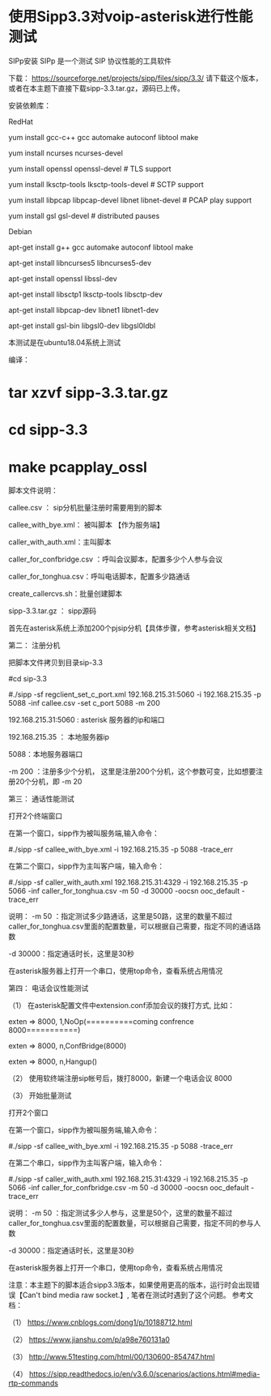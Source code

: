 # 使用Sipp3.3对voip-asterisk进行性能测试
SIPp安装
SIPp 是一个测试 SIP 协议性能的工具软件

下载：
https://sourceforge.net/projects/sipp/files/sipp/3.3/
请下载这个版本，或者在本主题下直接下载sipp-3.3.tar.gz，源码已上传。

安装依赖库：

RedHat

yum install gcc-c++ gcc automake autoconf libtool make

yum install ncurses ncurses-devel

yum install openssl openssl-devel # TLS support

yum install lksctp-tools lksctp-tools-devel # SCTP support

yum install libpcap libpcap-devel libnet libnet-devel # PCAP play support

yum install gsl gsl-devel # distributed pauses


Debian

apt-get install g++ gcc automake autoconf libtool make

apt-get install libncurses5 libncurses5-dev

apt-get install openssl libssl-dev

apt-get install libsctp1 lksctp-tools libsctp-dev

apt-get install libpcap-dev libnet1 libnet1-dev

apt-get install gsl-bin libgsl0-dev libgsl0ldbl

本测试是在ubuntu18.04系统上测试

编译：
# tar xzvf sipp-3.3.tar.gz 

# cd sipp-3.3

# make pcapplay_ossl

脚本文件说明：

callee.csv ： sip分机批量注册时需要用到的脚本

callee_with_bye.xml： 被叫脚本 【作为服务端】

caller_with_auth.xml：主叫脚本

caller_for_confbridge.csv ：呼叫会议脚本，配置多少个人参与会议

caller_for_tonghua.csv：呼叫电话脚本，配置多少路通话

create_callercvs.sh：批量创建脚本

sipp-3.3.tar.gz ： sipp源码

首先在asterisk系统上添加200个pjsip分机【具体步骤，参考asterisk相关文档】

第二： 注册分机 

把脚本文件拷贝到目录sip-3.3

#cd sip-3.3

#./sipp -sf regclient_set_c_port.xml 192.168.215.31:5060 -i 192.168.215.35 -p 5088 -inf callee.csv -set c_port 5088 -m 200

192.168.215.31:5060  : asterisk 服务器的ip和端口

192.168.215.35 ： 本地服务器ip

5088：本地服务器端口

-m 200 ：注册多少个分机， 这里是注册200个分机，这个参数可变，比如想要注册20个分机，即 -m 20

第三： 通话性能测试

打开2个终端窗口

在第一个窗口，sipp作为被叫服务端,输入命令：

#./sipp -sf callee_with_bye.xml -i 192.168.215.35 -p 5088 -trace_err

在第二个窗口，sipp作为主叫客户端，输入命令：

#./sipp -sf caller_with_auth.xml 192.168.215.31:4329 -i 192.168.215.35 -p 5066 -inf caller_for_tonghua.csv -m 50 -d 30000 -oocsn ooc_default -trace_err


说明：
-m 50 ：指定测试多少路通话，这里是50路，这里的数量不超过caller_for_tonghua.csv里面的配置数量，可以根据自己需要，指定不同的通话路数

-d 30000：指定通话时长，这里是30秒

在asterisk服务器上打开一个串口，使用top命令，查看系统占用情况

第四： 电话会议性能测试

（1） 在asterisk配置文件中extension.conf添加会议的拨打方式, 比如：

exten => 8000, 1,NoOp(==========coming confrence 8000===========)

exten => 8000, n,ConfBridge(8000)

exten => 8000, n,Hangup()

（2） 使用软终端注册sip帐号后，拨打8000，新建一个电话会议 8000

（3） 开始批量测试

打开2个窗口

在第一个窗口，sipp作为被叫服务端,输入命令：

#./sipp -sf callee_with_bye.xml -i 192.168.215.35 -p 5088 -trace_err

在第二个串口，sipp作为主叫客户端，输入命令：

#./sipp -sf caller_with_auth.xml 192.168.215.31:4329 -i 192.168.215.35 -p 5066 -inf caller_for_confbridge.csv -m 50 -d 30000 -oocsn ooc_default -trace_err

说明：
-m 50 ：指定测试多少人参与，这里是50个，这里的数量不超过caller_for_tonghua.csv里面的配置数量，可以根据自己需要，指定不同的参与人数

-d 30000：指定通话时长，这里是30秒

在asterisk服务器上打开一个串口，使用top命令，查看系统占用情况

注意：本主题下的脚本适合sipp3.3版本，如果使用更高的版本，运行时会出现错误【Can't bind media raw socket.】, 笔者在测试时遇到了这个问题。
参考文档：

（1） https://www.cnblogs.com/dong1/p/10188712.html 

（2） https://www.jianshu.com/p/a98e760131a0

（3） http://www.51testing.com/html/00/130600-854747.html

（4） https://sipp.readthedocs.io/en/v3.6.0/scenarios/actions.html#media-rtp-commands




